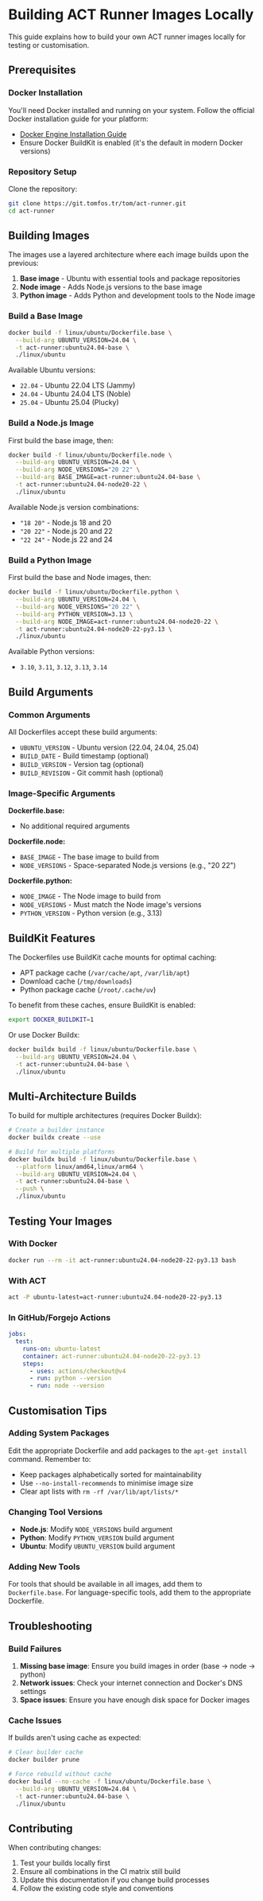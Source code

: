# Building ACT Runner Images Locally

This guide explains how to build your own ACT runner images locally for testing or customisation.

## Prerequisites

### Docker Installation

You'll need Docker installed and running on your system. Follow the official Docker installation
guide for your platform:

- [Docker Engine Installation Guide](https://docs.docker.com/engine/install/)
- Ensure Docker BuildKit is enabled (it's the default in modern Docker versions)

### Repository Setup

Clone the repository:

```bash
git clone https://git.tomfos.tr/tom/act-runner.git
cd act-runner
```

## Building Images

The images use a layered architecture where each image builds upon the previous:

1. **Base image** - Ubuntu with essential tools and package repositories
2. **Node image** - Adds Node.js versions to the base image
3. **Python image** - Adds Python and development tools to the Node image

### Build a Base Image

```bash
docker build -f linux/ubuntu/Dockerfile.base \
  --build-arg UBUNTU_VERSION=24.04 \
  -t act-runner:ubuntu24.04-base \
  ./linux/ubuntu
```

Available Ubuntu versions:

- `22.04` - Ubuntu 22.04 LTS (Jammy)
- `24.04` - Ubuntu 24.04 LTS (Noble)
- `25.04` - Ubuntu 25.04 (Plucky)

### Build a Node.js Image

First build the base image, then:

```bash
docker build -f linux/ubuntu/Dockerfile.node \
  --build-arg UBUNTU_VERSION=24.04 \
  --build-arg NODE_VERSIONS="20 22" \
  --build-arg BASE_IMAGE=act-runner:ubuntu24.04-base \
  -t act-runner:ubuntu24.04-node20-22 \
  ./linux/ubuntu
```

Available Node.js version combinations:

- `"18 20"` - Node.js 18 and 20
- `"20 22"` - Node.js 20 and 22
- `"22 24"` - Node.js 22 and 24

### Build a Python Image

First build the base and Node images, then:

```bash
docker build -f linux/ubuntu/Dockerfile.python \
  --build-arg UBUNTU_VERSION=24.04 \
  --build-arg NODE_VERSIONS="20 22" \
  --build-arg PYTHON_VERSION=3.13 \
  --build-arg NODE_IMAGE=act-runner:ubuntu24.04-node20-22 \
  -t act-runner:ubuntu24.04-node20-22-py3.13 \
  ./linux/ubuntu
```

Available Python versions:

- `3.10`, `3.11`, `3.12`, `3.13`, `3.14`

## Build Arguments

### Common Arguments

All Dockerfiles accept these build arguments:

- `UBUNTU_VERSION` - Ubuntu version (22.04, 24.04, 25.04)
- `BUILD_DATE` - Build timestamp (optional)
- `BUILD_VERSION` - Version tag (optional)
- `BUILD_REVISION` - Git commit hash (optional)

### Image-Specific Arguments

**Dockerfile.base:**

- No additional required arguments

**Dockerfile.node:**

- `BASE_IMAGE` - The base image to build from
- `NODE_VERSIONS` - Space-separated Node.js versions (e.g., "20 22")

**Dockerfile.python:**

- `NODE_IMAGE` - The Node image to build from
- `NODE_VERSIONS` - Must match the Node image's versions
- `PYTHON_VERSION` - Python version (e.g., 3.13)

## BuildKit Features

The Dockerfiles use BuildKit cache mounts for optimal caching:

- APT package cache (`/var/cache/apt`, `/var/lib/apt`)
- Download cache (`/tmp/downloads`)
- Python package cache (`/root/.cache/uv`)

To benefit from these caches, ensure BuildKit is enabled:

```bash
export DOCKER_BUILDKIT=1
```

Or use Docker Buildx:

```bash
docker buildx build -f linux/ubuntu/Dockerfile.base \
  --build-arg UBUNTU_VERSION=24.04 \
  -t act-runner:ubuntu24.04-base \
  ./linux/ubuntu
```

## Multi-Architecture Builds

To build for multiple architectures (requires Docker Buildx):

```bash
# Create a builder instance
docker buildx create --use

# Build for multiple platforms
docker buildx build -f linux/ubuntu/Dockerfile.base \
  --platform linux/amd64,linux/arm64 \
  --build-arg UBUNTU_VERSION=24.04 \
  -t act-runner:ubuntu24.04-base \
  --push \
  ./linux/ubuntu
```

## Testing Your Images

### With Docker

```bash
docker run --rm -it act-runner:ubuntu24.04-node20-22-py3.13 bash
```

### With ACT

```bash
act -P ubuntu-latest=act-runner:ubuntu24.04-node20-22-py3.13
```

### In GitHub/Forgejo Actions

```yaml
jobs:
  test:
    runs-on: ubuntu-latest
    container: act-runner:ubuntu24.04-node20-22-py3.13
    steps:
      - uses: actions/checkout@v4
      - run: python --version
      - run: node --version
```

## Customisation Tips

### Adding System Packages

Edit the appropriate Dockerfile and add packages to the `apt-get install` command. Remember to:

- Keep packages alphabetically sorted for maintainability
- Use `--no-install-recommends` to minimise image size
- Clear apt lists with `rm -rf /var/lib/apt/lists/*`

### Changing Tool Versions

- **Node.js**: Modify `NODE_VERSIONS` build argument
- **Python**: Modify `PYTHON_VERSION` build argument
- **Ubuntu**: Modify `UBUNTU_VERSION` build argument

### Adding New Tools

For tools that should be available in all images, add them to `Dockerfile.base`.
For language-specific tools, add them to the appropriate Dockerfile.

## Troubleshooting

### Build Failures

1. **Missing base image**: Ensure you build images in order (base → node → python)
2. **Network issues**: Check your internet connection and Docker's DNS settings
3. **Space issues**: Ensure you have enough disk space for Docker images

### Cache Issues

If builds aren't using cache as expected:

```bash
# Clear builder cache
docker builder prune

# Force rebuild without cache
docker build --no-cache -f linux/ubuntu/Dockerfile.base \
  --build-arg UBUNTU_VERSION=24.04 \
  -t act-runner:ubuntu24.04-base \
  ./linux/ubuntu
```

## Contributing

When contributing changes:

1. Test your builds locally first
2. Ensure all combinations in the CI matrix still build
3. Update this documentation if you change build processes
4. Follow the existing code style and conventions
